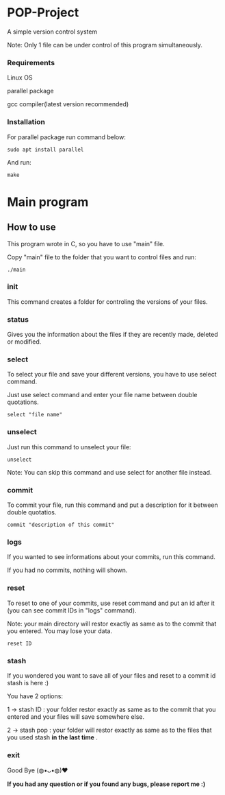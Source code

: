 # POP-Project
A simple version control system

Note: Only 1 file can be under control of this program simultaneously.

### Requirements
Linux OS

parallel package

gcc compiler(latest version recommended)


### Installation

For parallel package run command below:

    sudo apt install parallel

And run:
    
    make


# Main program #

## How to use ##

This program wrote in C, so you have to use "main" file.

Copy "main" file to the folder that you want to control files and run:

    ./main

### init ###

This command creates a folder for controling the versions of your files.

### status ###

Gives you the information about the files if they are recently made, deleted or modified.

### select ###

To select your file and save your different versions, you have to use select command.

Just use select command and enter your file name between double quotations.
    
    select "file name"


### unselect ###

Just run this command to unselect your file:

    unselect
    
Note: You can skip this command and use select for another file instead.

### commit ###

To commit your file, run this command and put a description for it between double quotatios.

    commit "description of this commit"

### logs ###

If you wanted to see informations about your commits, run this command.

If you had no commits, nothing will shown.

### reset ###

To reset to one of your commits, use reset command and put an id after it (you can see commit IDs in "logs" command).

Note: your main directory will restor exactly as same as to the commit that you entered. You may lose your data.

    reset ID
### stash ###

If you wondered you want to save all of your files and reset to a commit id stash is here :)

You have 2 options:

1 -> stash ID : your folder restor exactly as same as to the commit that you entered and your files will save somewhere else.

2 -> stash pop : your folder will restor exactly as same as to the files that you used stash **in the last time** .

### exit ###

Good Bye (◍•ᴗ•◍)❤


**If you had any question or if you found any bugs, please report me :)**



















